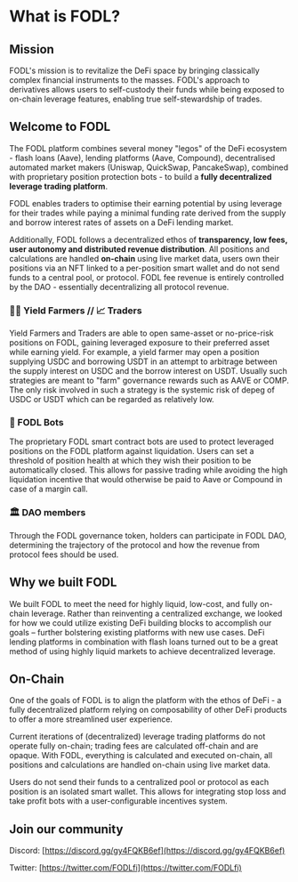 # What is FODL?

## Mission

FODL's mission is to revitalize the DeFi space by bringing classically complex financial instruments to the masses. FODL's approach to derivatives allows users to self-custody their funds while being exposed to on-chain leverage features, enabling true self-stewardship of trades.

## Welcome to FODL

The FODL platform combines several money "legos" of the DeFi ecosystem - flash loans (Aave), lending platforms (Aave, Compound), decentralised automated market makers (Uniswap, QuickSwap, PancakeSwap), combined with proprietary position protection bots - to build a **fully decentralized leverage trading platform**.

FODL enables traders to optimise their earning potential by using leverage for their trades while paying a minimal funding rate derived from the supply and borrow interest rates of assets on a DeFi lending market.

Additionally, FODL follows a decentralized ethos of **transparency, low fees, user autonomy and distributed revenue distribution**. All positions and calculations are handled **on-chain** using live market data, users own their positions via an NFT linked to a per-position smart wallet and do not send funds to a central pool, or protocol. FODL fee revenue is entirely controlled by the DAO - essentially decentralizing all protocol revenue.

### 👨‍🌾 Yield Farmers // 📈 Traders

Yield Farmers and Traders are able to open same-asset or no-price-risk positions on FODL, gaining leveraged exposure to their preferred asset while earning yield. For example, a yield farmer may open a position supplying USDC and borrowing USDT in an attempt to arbitrage between the supply interest on USDC and the borrow interest on USDT. Usually such strategies are meant to "farm" governance rewards such as AAVE or COMP. The only risk involved in such a strategy is the systemic risk of depeg of USDC or USDT which can be regarded as relatively low.

### 🤖 FODL Bots

The proprietary FODL smart contract bots are used to protect leveraged positions on the FODL platform against liquidation. Users can set a threshold of position health at which they wish their position to be automatically closed. This allows for passive trading while avoiding the high liquidation incentive that would otherwise be paid to Aave or Compound in case of a margin call.

### 🏛️ DAO members

Through the FODL governance token, holders can participate in FODL DAO, determining the trajectory of the protocol and how the revenue from protocol fees should be used.

## Why we built FODL

We built FODL to meet the need for highly liquid, low-cost, and fully on-chain leverage. Rather than reinventing a centralized exchange, we looked for how we could utilize existing DeFi building blocks to accomplish our goals – further bolstering existing platforms with new use cases. DeFi lending platforms in combination with flash loans turned out to be a great method of using highly liquid markets to achieve decentralized leverage.

## On-Chain

One of the goals of FODL is to align the platform with the ethos of DeFi - a fully decentralized platform relying on composability of other DeFi products to offer a more streamlined user experience.

Current iterations of (decentralized) leverage trading platforms do not operate fully on-chain; trading fees are calculated off-chain and are opaque. With FODL, everything is calculated and executed on-chain, all positions and calculations are handled on-chain using live market data.&#x20;

Users do not send their funds to a centralized pool or protocol as each position is an isolated smart wallet. This allows for integrating stop loss and take profit bots with a user-configurable incentives system.

## Join our community

Discord: [https://discord.gg/gy4FQKB6ef](https://discord.gg/gy4FQKB6ef)

Twitter: [https://twitter.com/FODLfi](https://twitter.com/FODLfi)



